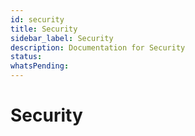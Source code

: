 ```yaml
---
id: security
title: Security
sidebar_label: Security
description: Documentation for Security
status: 
whatsPending: 
---
```


# Security


